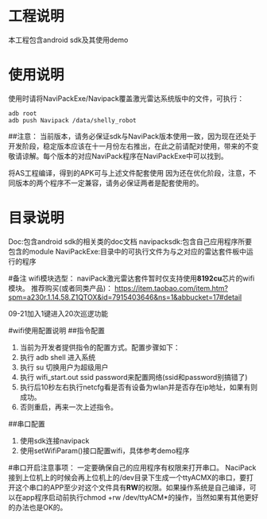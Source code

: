 # 工程说明
本工程包含android sdk及其使用demo

# 使用说明
使用时请将NaviPackExe/Navipack覆盖激光雷达系统版中的文件，可执行：

    adb root
    adb push Navipack /data/shelly_robot

##注意：
当前版本，请务必保证sdk与NaviPack版本使用一致，因为现在还处于开发阶段，稳定版本应该在十一月份左右推出，在此之前请配对使用，带来的不变敬请谅解。每个版本的对应NaviPack程序在NaviPackExe中可以找到。

将AS工程编译，得到的APK可与上述文件配套使用
因为还在优化阶段，注意，不同版本的两个程序不一定兼容，请务必保证两者是配套使用的。

# 目录说明
Doc:包含android sdk的相关类的doc文档
navipacksdk:包含自己应用程序所要包含的module
NaviPackExe:目录中的可执行文件为与之对应的雷达套件板中运行的程序

#备注
wifi模块选型：
naviPack激光雷达套件暂时仅支持使用**8192cu**芯片的wifi模块。
推荐购买(或者同类产品)：
https://item.taobao.com/item.htm?spm=a230r.1.14.58.Z1QTOX&id=7915403646&ns=1&abbucket=17#detail

09-21加入1键进入20次巡逻功能

#wifi使用配置说明
##指令配置

 1. 当前为开发者提供指令的配置方式。配置步骤如下：
 2. 执行 adb shell 进入系统
 3. 执行 su 切换用户为超级用户
 4. 执行 wifi_start.out ssid password来配置网络(ssid和password别搞错了)
 5. 执行后10秒左右执行netcfg看是否有设备为wlan并是否存在ip地址，如果有则成功。
 6. 否则重启，再来一次上述指令。

##串口配置

 1. 使用sdk连接navipack
 2. 使用setWifiParam()接口配置wifi，具体参考demo程序

#串口开启注意事项：
一定要确保自己的应用程序有权限来打开串口。
NaciPack接到上位机上的时候会再上位机上的/dev目录下生成一个ttyACMX的串口，要打开这个串口的APP至少对这个文件具有**RW**的权限。如果操作系统是自己编译，可以在app程序启动前执行chmod +rw /dev/ttyACM*的操作，当然如果有其他更好的办法也是OK的。